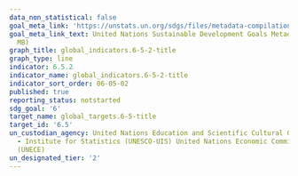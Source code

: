 ```yaml
---
data_non_statistical: false
goal_meta_link: 'https://unstats.un.org/sdgs/files/metadata-compilation/Metadata-Goal-6.pdf '
goal_meta_link_text: United Nations Sustainable Development Goals Metadata (PDF 4.0
  MB)
graph_title: global_indicators.6-5-2-title
graph_type: line
indicator: 6.5.2
indicator_name: global_indicators.6-5-2-title
indicator_sort_order: 06-05-02
published: true
reporting_status: notstarted
sdg_goal: '6'
target_name: global_targets.6-5-title
target_id: '6.5'
un_custodian_agency: United Nations Education and Scientific Cultural Organisation
  - Institute for Statistics (UNESCO-UIS) United Nations Economic Commission for Europe
  (UNECE)
un_designated_tier: '2'
---
```

